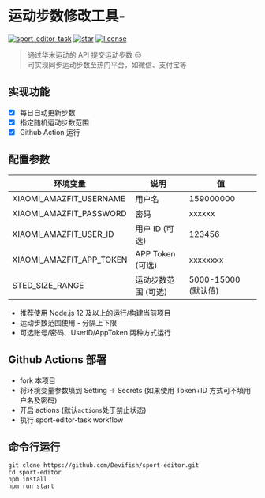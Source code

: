 # 运动步数修改工具-

[![sport-editor-task](https://github.com/Devifish/sport-editor/actions/workflows/sport-editor-task.yml/badge.svg)](https://github.com/Devifish/sport-editor/actions/workflows/sport-editor-task.yml)
[![star](https://img.shields.io/github/stars/Devifish/sport-editor.svg?logo=github)](https://github.com/Devifish/sport-editor)
[![license](https://img.shields.io/github/license/Devifish/sport-editor)](https://github.com/Devifish/sport-editor)

> 通过华米运动的 API 提交运动步数 😒<br/>
> 可实现同步运动步数至热门平台，如微信、支付宝等

## 实现功能

- [x] 每日自动更新步数
- [x] 指定随机运动步数范围
- [x] Github Action 运行

## 配置参数

| 环境变量                 | 说明                | 值                  |
| ------------------------ | ------------------- | ------------------- |
| XIAOMI_AMAZFIT_USERNAME  | 用户名              | 159000000           |
| XIAOMI_AMAZFIT_PASSWORD  | 密码                | xxxxxx              |
| XIAOMI_AMAZFIT_USER_ID   | 用户 ID (可选)      | 123456              |
| XIAOMI_AMAZFIT_APP_TOKEN | APP Token (可选)    | xxxxxxxx            |
| STED_SIZE_RANGE          | 运动步数范围 (可选) | 5000-15000 (默认值) |

- 推荐使用 Node.js 12 及以上的运行/构建当前项目
- 运动步数范围使用 - 分隔上下限
- 可选账号/密码、UserID/AppToken 两种方式运行

## Github Actions 部署

- fork 本项目
- 将环境变量参数填到 Setting -> Secrets (如果使用 Token+ID 方式可不填用户名及密码)
- 开启 actions (默认`actions`处于禁止状态)
- 执行 sport-editor-task workflow

## 命令行运行

```
git clone https://github.com/Devifish/sport-editor.git
cd sport-editor
npm install
npm run start
```

